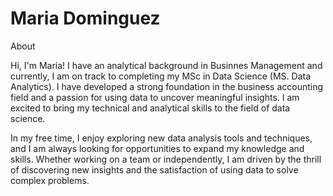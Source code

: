 # Maria Dominguez

About

Hi, I'm Maria! I have an analytical background in Businnes Management and currently, I am on track to completing my MSc in Data Science (MS. Data Analytics). I have developed a strong foundation in the business accounting field and a passion for using data to uncover meaningful insights. I am excited to bring my technical and analytical skills to the field of data science.

In my free time, I enjoy exploring new data analysis tools and techniques, and I am always looking for opportunities to expand my knowledge and skills. Whether working on a team or independently, I am driven by the thrill of discovering new insights and the satisfaction of using data to solve complex problems.
